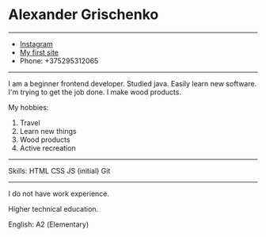 # Alexander Grischenko

********* 

* [Instagram](https://www.instagram.com/sankoff84/)
* [My first site](http://woodcrafter.great-site.net/)
* Phone: +375295312065

*********

I am a beginner frontend developer. Studied java. Easily learn new software. I'm trying to get the job done. I make wood products.

My hobbies:
1. Travel
1. Learn new things
1. Wood products
1. Active recreation

*********

Skills:
HTML
CSS
JS (initial)
Git

*********


I do not have work experience.

Higher technical education.

English: А2 (Elementary)